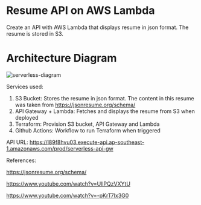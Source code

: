 # **Resume API on AWS Lambda**

Create an API with AWS Lambda that displays resume in json format. The resume is stored in S3.

# **Architecture Diagram**
![serverless-diagram](https://github.com/pohwj/aws-resume-api-terraform/assets/118417467/fa8285d3-ff18-42c2-87ae-8dc347c462db)

Services used:
1) S3 Bucket: Stores the resume in json format. The content in this resume was taken from https://jsonresume.org/schema/
2) API Gateway + Lambda: Fetches and displays the resume from S3 when deployed
3) Terraform: Provision S3 bucket, API Gateway and Lambda
4) Github Actions: Workflow to run Terraform when triggered

API URL: https://l89f8hvu03.execute-api.ap-southeast-1.amazonaws.com/prod/serverless-api-gw

References:

https://jsonresume.org/schema/

https://www.youtube.com/watch?v=UllPQzVXYtU

https://www.youtube.com/watch?v=-pKrT7Ix3G0
